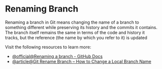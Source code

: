 # Renaming Branch

Renaming a branch in Git means changing the name of a branch to something different while preserving its history and the commits it contains. The branch itself remains the same in terms of the code and history it tracks, but the reference (the name by which you refer to it) is updated

Visit the following resources to learn more:

- [@official@Renaming a branch - GitHub Docs](https://docs.github.com/github/administering-a-repository/renaming-a-branch)
- [@article@Git Rename Branch – How to Change a Local Branch Name](https://www.freecodecamp.org/news/git-rename-branch-how-to-change-a-local-branch-name/)
